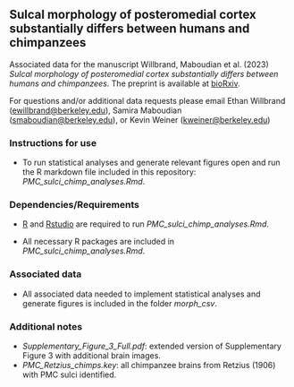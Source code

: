 ## Sulcal morphology of posteromedial cortex substantially differs between humans and chimpanzees

Associated data for the manuscript Willbrand, Maboudian et al. (2023) *Sulcal morphology of posteromedial cortex substantially differs between humans and chimpanzees*. 
The preprint is available at [bioRxiv](https://www.biorxiv.org/content/10.1101/2023.02.06.527223v1).

For questions and/or additional data requests please email Ethan Willbrand (ewillbrand@berkeley.edu), Samira Maboudian (smaboudian@berkeley.edu), or Kevin Weiner (kweiner@berkeley.edu)
  
### Instructions for use ### 
  - To run statistical analyses and generate relevant figures open and run the R markdown file included in this repository: *PMC_sulci_chimp_analyses.Rmd*.
 
### Dependencies/Requirements ###
  - [R](https://www.r-project.org) and [Rstudio](https://www.rstudio.com/products/rstudio/download/) are required to run *PMC_sulci_chimp_analyses.Rmd*.

  - All necessary R packages are included in *PMC_sulci_chimp_analyses.Rmd*.

### Associated data ###
  - All associated data needed to implement statistical analyses and generate figures is included in the folder *morph_csv*.


### Additional notes ###
  - *Supplementary_Figure_3_Full.pdf*: extended version of Supplementary Figure 3 with additional brain images.
  - *PMC_Retzius_chimps.key*: all chimpanzee brains from Retzius (1906) with PMC sulci identified.
